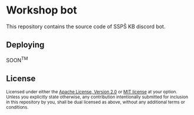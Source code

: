 # Workshop bot
This repository contains the source code of SSPŠ KB discord bot.

## Deploying
SOON<sup>TM</sup>

## License
<sup>
Licensed under either the <a href="LICENSE-APACHE">Apache License, Version 2.0</a> or
<a href="LICENSE-MIT">MIT license</a> at your option.
</sup>
<br>

<sub>
Unless you explicitly state otherwise, any contribution intentionally submitted
for inclusion in this repository by you, shall be dual licensed as above, without any additional terms or conditions. 
</sub>
